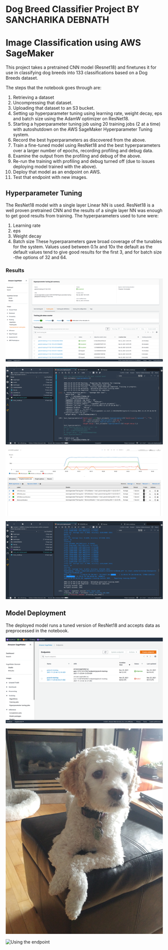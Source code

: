 # Dog Breed Classifier Project BY SANCHARIKA DEBNATH
# Image Classification using AWS SageMaker

This project takes a pretrained CNN model (Resnet18) and finetunes it for use in classifying dog breeds into 133 classifications based on a Dog Breeds dataset.

The steps that the notebook goes through are:

1. Retrieving a dataset
1. Uncompressing that dataset.
1. Uploading that dataset to an S3 bucket.
1. Setting up hyperparameter tuning using learning rate, weight decay, eps and batch size using the AdamW optimizer on ResNet18.
1. Starting a hyperparameter tuning job using 20 training jobs (2 at a time) with autoshutdown on the AWS SageMaker Hyperparameter Tuning system.
1. Record the best hyperparameters as discovered from the above.
1. Train a fine-tuned model using ResNet18 and the best hyperparameters over a larger number of epochs, recording profiling and debug data.
1. Examine the output from the profiling and debug of the above.
1. Re-run the training with profiling and debug turned off (due to issues deploying model trained with the above).
1. Deploy that model as an endpoint on AWS.
1. Test that endpoint with new images.

## Hyperparameter Tuning
The ResNet18 model with a single layer Linear NN is used. ResNet18 is a 
well proven pretrained CNN and the results of a single layer NN was enough to 
get good results from training. The hyperparameters used to tune were: 
1. Learning rate 
2. eps 
3. Weight decay 
4. Batch size 
These hyperparameters gave broad coverage of the tunables for the system. Values used between 0.1x and 10x the default as the default values tend to give good results for the first 3, and for batch size -the options of 32 and 64. 




### Results

![Hyperparameter Training Job](Hyperparameter_training_job.png "Hyperparameter training job")

![Hyperparameters best results](Hyperparameters_best_results.png "Hyperparameters best results")

![Training job resource use](Training_job_resource_use.png "Training job resource use")

![Training job output](Training_job_output.png "Training job output")

## Model Deployment
The deployed model runs a tuned version of ResNet18 and accepts data as preprocessed in the notebook.

![Deployed endpoint](deployed_endpoint.png "Deployed endpoint")

![Penny for testing](testImages/Penny.png "Penny for testing")

![Using the endpoint](Using_the_endpoint "Using the endpoint")

